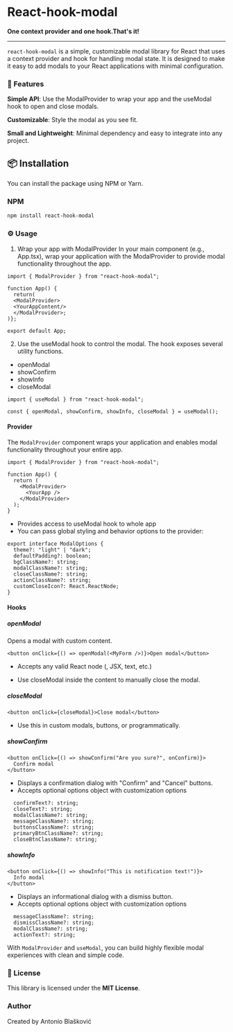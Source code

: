 # React-hook-modal

**One context provider and one hook.That's it!**

---

`react-hook-modal` is a simple, customizable modal library for React that uses a context provider and hook for handling modal state. It is designed to make it easy to add modals to your React applications with minimal configuration.

### 🚀 Features

**Simple API**: Use the ModalProvider to wrap your app and the useModal hook to open and close modals.

**Customizable**: Style the modal as you see fit.

**Small and Lightweight**: Minimal dependency and easy to integrate into any project.

## 📦 Installation

You can install the package using NPM or Yarn.

### NPM

```bash
npm install react-hook-modal
```

### ⚙️ Usage

1. Wrap your app with ModalProvider
   In your main component (e.g., App.tsx), wrap your application with the ModalProvider to provide modal functionality throughout the app.

```tsx
import { ModalProvider } from "react-hook-modal";

function App() {
  return(
  <ModalProvider>
  <YourAppContent/>
  </ModalProvider>;
)};

export default App;
```

2. Use the useModal hook to control the modal.
   The hook exposes several utility functions.

- openModal
- showConfirm
- showInfo
- closeModal

```tsx
import { useModal } from "react-hook-modal";

const { openModal, showConfirm, showInfo, closeModal } = useModal();
```

#### **Provider**

The `ModalProvider` component wraps your application and enables modal functionality throughout your entire app.

```tsx
import { ModalProvider } from "react-hook-modal";

function App() {
  return (
    <ModalProvider>
      <YourApp />
    </ModalProvider>
  );
}
```

- Provides access to useModal hook to whole app
- You can pass global styling and behavior options to the provider:

```tsx
export interface ModalOptions {
  theme?: "light" | "dark";
  defaultPadding?: boolean;
  bgClassName?: string;
  modalClassName?: string;
  closeClassName?: string;
  actionClassName?: string;
  customCloseIcon?: React.ReactNode;
}
```

#### **Hooks**

##### **openModal**

Opens a modal with custom content.

```tsx
<button onClick={() => openModal(<MyForm />)}>Open modal</button>
```

- Accepts any valid React node (<MyComponent />, JSX, text, etc.)

- Use closeModal inside the content to manually close the modal.

##### **closeModal**

```tsx
<button onClick={closeModal}>Close modal</button>
```

- Use this in custom modals, buttons, or programmatically.

##### **showConfirm**

```tsx
<button onClick={() => showConfirm("Are you sure?", onConfirm)}>
  Confirm modal
</button>
```

- Displays a confirmation dialog with "Confirm" and "Cancel" buttons.
- Accepts optional options object with customization options

```tsx
  confirmText?: string;
  closeText?: string;
  modalClassName?: string;
  messageClassName?: string;
  buttonsClassName?: string;
  primaryBtnClassName?: string;
  closeBtnClassName?: string;
```

##### **showInfo**

```tsx
<button onClick={() => showInfo("This is notification text!")}>
  Info modal
</button>
```

- Displays an informational dialog with a dismiss button.
- Accepts optional options object with customization options

```tsx
  messageClassName?: string;
  dismissClassName?: string;
  modalClassName?: string;
  actionText?: string;
```

With `ModalProvider` and `useModal`, you can build highly flexible modal experiences with clean and simple code.

### 📄 License

This library is licensed under the **MIT License**.

### Author

Created by Antonio Blašković
